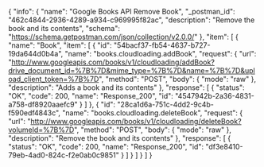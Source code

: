 {
  "info": {
    "name": "Google Books API Remove Book",
    "_postman_id": "462c4844-2936-4289-a934-c969995f82ac",
    "description": "Remove the book and its contents",
    "schema": "https://schema.getpostman.com/json/collection/v2.0.0/"
  },
  "item": [
    {
      "name": "Book",
      "item": [
        {
          "id": "54bacf37-fb54-4637-b727-19da644d0b4a",
          "name": "books.cloudloading.addBook",
          "request": {
            "url": "http://www.googleapis.com/books/v1/cloudloading/addBook?drive_document_id=%7B%7D&mime_type=%7B%7D&name=%7B%7D&upload_client_token=%7B%7D",
            "method": "POST",
            "body": {
              "mode": "raw"
            },
            "description": "Adds a book and its contents"
          },
          "response": [
            {
              "status": "OK",
              "code": 200,
              "name": "Response_200",
              "id": "4547942b-2a36-4831-a758-df8920aaefc9"
            }
          ]
        },
        {
          "id": "28ca1d6a-751c-4dd2-9c4b-f590edf4843c",
          "name": "books.cloudloading.deleteBook",
          "request": {
            "url": "http://www.googleapis.com/books/v1/cloudloading/deleteBook?volumeId=%7B%7D",
            "method": "POST",
            "body": {
              "mode": "raw"
            },
            "description": "Remove the book and its contents"
          },
          "response": [
            {
              "status": "OK",
              "code": 200,
              "name": "Response_200",
              "id": "df3e8410-79eb-4ad0-824c-f2e0ab0c9851"
            }
          ]
        }
      ]
    }
  ]
}
